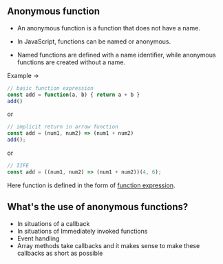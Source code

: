 ## Anonymous function

- An anonymous function is a function that does not have a name. 

- In JavaScript, functions can be named or anonymous. 

- Named functions are defined with a name identifier, while anonymous functions are created without a name. 

Example → 
```jsx
// basic function expression
const add = function(a, b) { return a + b }
add()
```

or

```jsx
// implicit return in arrow function
const add = (num1, num2) => (num1 + num2)
add();
```

or 

```jsx
// IIFE 
const add = ((num1, num2) => (num1 + num2))(4, 6);
```

Here function is defined in the form of [function expression](./function_expression.md).

## What's the use of anonymous functions?
- In situations of a callback
- In situations of Immediately invoked functions
- Event handling
- Array methods take callbacks and it makes sense to make these callbacks as short as possible

